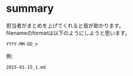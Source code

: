 # summary
担当者がまとめを上げてくれると皆が助かります。  
filenameのformatは以下のようにしようと思います。
```sh
YYYY-MM-DD_n
```
例:
```sh
2015-01-15_1.md
```
